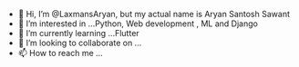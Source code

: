 - 👋 Hi, I’m @LaxmansAryan, but my actual name is Aryan Santosh Sawant
- 👀 I’m interested in ...Python, Web development , ML and Django
- 🌱 I’m currently learning ...Flutter 
- 💞️ I’m looking to collaborate on ...
- 📫 How to reach me ...

<!---
LaxmansAryan/LaxmansAryan is a ✨ special ✨ repository because its `README.md` (this file) appears on your GitHub profile.
You can click the Preview link to take a look at your changes.
--->
